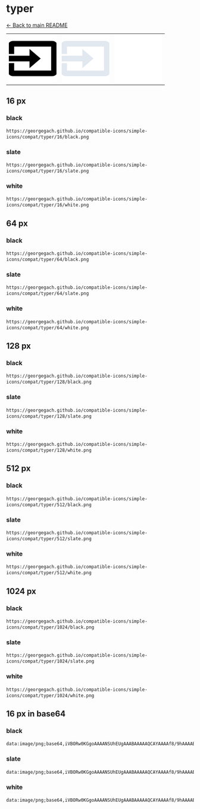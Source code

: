 # typer

[← Back to main README](../../README.md)

<table><tr>
  <td><img src="./128/black.png" width="128" alt="typer black icon" /></td>
  <td><img src="./128/slate.png" width="128" alt="typer slate icon" /></td>
  <td><img src="./128/white.png" width="128" alt="typer white icon" /></td>
</tr></table>

## 16 px

### black
```
https://georgegach.github.io/compatible-icons/simple-icons/compat/typer/16/black.png
```

### slate
```
https://georgegach.github.io/compatible-icons/simple-icons/compat/typer/16/slate.png
```

### white
```
https://georgegach.github.io/compatible-icons/simple-icons/compat/typer/16/white.png
```

## 64 px

### black
```
https://georgegach.github.io/compatible-icons/simple-icons/compat/typer/64/black.png
```

### slate
```
https://georgegach.github.io/compatible-icons/simple-icons/compat/typer/64/slate.png
```

### white
```
https://georgegach.github.io/compatible-icons/simple-icons/compat/typer/64/white.png
```

## 128 px

### black
```
https://georgegach.github.io/compatible-icons/simple-icons/compat/typer/128/black.png
```

### slate
```
https://georgegach.github.io/compatible-icons/simple-icons/compat/typer/128/slate.png
```

### white
```
https://georgegach.github.io/compatible-icons/simple-icons/compat/typer/128/white.png
```

## 512 px

### black
```
https://georgegach.github.io/compatible-icons/simple-icons/compat/typer/512/black.png
```

### slate
```
https://georgegach.github.io/compatible-icons/simple-icons/compat/typer/512/slate.png
```

### white
```
https://georgegach.github.io/compatible-icons/simple-icons/compat/typer/512/white.png
```

## 1024 px

### black
```
https://georgegach.github.io/compatible-icons/simple-icons/compat/typer/1024/black.png
```

### slate
```
https://georgegach.github.io/compatible-icons/simple-icons/compat/typer/1024/slate.png
```

### white
```
https://georgegach.github.io/compatible-icons/simple-icons/compat/typer/1024/white.png
```

## 16 px in base64

### black
```
data:image/png;base64,iVBORw0KGgoAAAANSUhEUgAAABAAAAAQCAYAAAAf8/9hAAAABmJLR0QA/wD/AP+gvaeTAAAAuklEQVQ4jcXSPWpCQRQF4O/5bBKMin22YHQRAZfgDlyLrsUdCFYWKYdg2kAQLK2CaZRn8Z7dTGQIkgO3uHPPPXP/+G8UWGKIMjP3jPcCx8Z+MgUe8AgVQoRQ3qgqoGo1TjtC6GCFp9/KaGOBz0R8hDdMsIsRCuyl+x+gjy9MG7ErAl5asaxczDGLvPdwwAeeI/GgXoAK24TAWnqIAdV1+qcI4Ruv6oNJ4s+HVGKMrrqVc4Ydscn89A64ADHvL+VI8GzGAAAAAElFTkSuQmCC
```

### slate
```
data:image/png;base64,iVBORw0KGgoAAAANSUhEUgAAABAAAAAQCAYAAAAf8/9hAAAABmJLR0QA/wD/AP+gvaeTAAABFUlEQVQ4jcVSsUrDYBi8+xOFFKWNDhViB30A7egLCD6CL+HqQ7g6Obs6u7g4diwODoKVptYSgk0ESVCanENEbE2FKOKtd9933/Ed8N9gP4jPDLAlwao0SGQ5cEV/FCUgE1BpJWvRgVSzQTokblpNtz3FS1bhxKxsfhDEXYHbphDTnhX0omjpPogvwjBc/u4QI+Ioo45LrxTbab7YGQ4fW/MW0A+eHqCv+UlAwAqEhqC+BbO/vlbvTEUQigi/gS3oNCd6G83GyWfidjyuL7yYOxhe25Nsz/PcQdkCQ+HQEg9K81Fdx7zueN5q6TAA2O/CySyx6brPAHbnvfHDxB/FCYgfFgk1WwbnRZVZtcppLl1WMv0TvAH8PnEndGXBTAAAAABJRU5ErkJggg==
```

### white
```
data:image/png;base64,iVBORw0KGgoAAAANSUhEUgAAABAAAAAQCAYAAAAf8/9hAAAABmJLR0QA/wD/AP+gvaeTAAAAt0lEQVQ4jcWSMc5BURCFv3k0hBC9LWAT9mAH1kJrG3YgUStFWIBGqRJ/88un4CUi74oXEae7d+aczDkz8GuEOgd6QKUk9wJsQj0DZ+CvpEANqOMN6+eqWlGTU6lr1ez+rhb0NICF2nw1RgZMgVmiPgBWajclEOqBtP8O0Ab2wCgiVo8WgH6WIL4PdaKOC/5b6lHdFVnIQ8y3sE0ILFMh5gJ5+v8FPSdgGBGXVw4+PqSPT7kk5wu4AhtwegxAK+QNAAAAAElFTkSuQmCC
```

